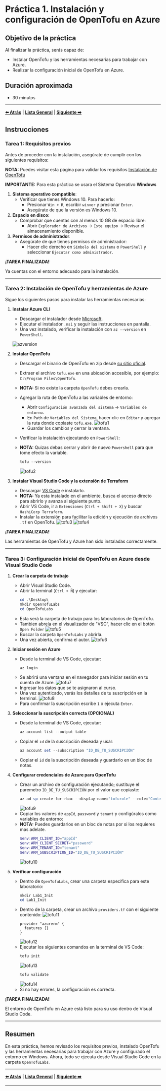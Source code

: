 # Práctica 1. Instalación y configuración de OpenTofu en Azure

## Objetivo de la práctica

Al finalizar la práctica, serás capaz de:

- Instalar OpenTofu y las herramientas necesarias para trabajar con Azure.
- Realizar la configuración inicial de OpenTofu en Azure.

## Duración aproximada

- 30 minutos

---

**[⬅️ Atrás](https://netec-mx.github.io/OPE_TOF_EES/Cap%C3%ADtulo4/lab4.html)** | **[Lista General](https://netec-mx.github.io/OPE_TOF_EES/)** | **[Siguiente ➡️](https://netec-mx.github.io/OPE_TOF_EES/Cap%C3%ADtulo2/lab2.html)**

## Instrucciones

### Tarea 1: Requisitos previos

Antes de proceder con la instalación, asegúrate de cumplir con los siguientes requisitos:

**NOTA:** Puedes visitar esta página para validar los requisitos [Instalación de OpenTofu](https://opentofu.org/docs/intro/install/)

**IMPORTANTE:** Para esta práctica se usara el Sistema Operativo **Windows**

1. **Sistema operativo compatible**: 
   - Verificar que tienes Windows 10. Para hacerlo:
     - Presionar `Win + R`, escribir `winver` y presionar `Enter`.
     - Asegúrate de que la versión es Windows 10.
2. **Espacio en disco**: 
   - Comprobar que cuentas con al menos 10 GB de espacio libre:
     - Abrir `Explorador de Archivos` → `Este equipo` → Revisar el almacenamiento disponible.
3. **Permisos de administrador**: 
   - Asegúrate de que tienes permisos de administrador:
     - Hacer clic derecho en `Símbolo del sistema` o `PowerShell` y seleccionar `Ejecutar como administrador`.

**¡TAREA FINALIZADA!**

Ya cuentas con el entorno adecuado para la instalación.

---

### Tarea 2: Instalación de OpenTofu y herramientas de Azure

Sigue los siguientes pasos para instalar las herramientas necesarias:

1. **Instalar Azure CLI**
   - Descargar el instalador desde [Microsoft](https://aka.ms/installazurecliwindows).
   - Ejecutar el instalador `.msi` y seguir las instrucciones en pantalla.
   - Una vez instalado, verificar la instalación con `az --version` en `PowerShell`.

   ![azversion](../images/lab1/img1.png)

2. **Instalar OpenTofu**
   - Descargar el binario de OpenTofu en zip desde [su sitio oficial](https://github.com/opentofu/opentofu/releases/download/v1.9.0/tofu_1.9.0_windows_386.zip).
   - Extraer el archivo `tofu.exe` en una ubicación accesible, por ejemplo: `C:\Program Files\OpenTofu`.
   - **NOTA:** Si no existe la carpeta `OpenTofu` debes crearla.
   - Agregar la ruta de OpenTofu a las variables de entorno:
     - Abrir `Configuración avanzada del sistema` → `Variables de entorno`.
     - En `Path` de `Variables del Sistema`, hacer clic en `Editar` y agregar la ruta donde copiaste `tofu.exe`.
     ![tofu1](../images/lab1/img2.png)
     - Guardar los cambios y cerrar la ventana.
   - Verificar la instalación ejecutando en `PowerShell`:
   - **NOTA:** Quizas debas cerrar y abrir de nuevo `Powershell` para que tome efecto la variable.

     ```powershell
     tofu --version
     ```

     ![tofu2](../images/lab1/img3.png)
3. **Instalar Visual Studio Code y la extensión de Terraform**
   - Descargar [VS Code](https://code.visualstudio.com/) e instalarlo.
   - **NOTA:** Ya esta instalado en el ambiente, busca el acceso directo para abrirlo y avanza al siguiente punto.
   - Abrir VS Code, ir a `Extensiones` (`Ctrl + Shift + X`) y buscar `HashiCorp Terraform`.
   - Instalar la extensión para facilitar la edición y ejecución de archivos `.tf` en OpenTofu.
   ![tofu3](../images/lab1/img4.png)
   ![tofu4](../images/lab1/img5.png)

**¡TAREA FINALIZADA!**

Las herramientas de OpenTofu y Azure han sido instaladas correctamente.

---

### Tarea 3: Configuración inicial de OpenTofu en Azure desde Visual Studio Code

1. **Crear la carpeta de trabajo**
   - Abrir Visual Studio Code.
   - Abrir la terminal (`Ctrl + Ñ`) y ejecutar:
     ```powershell
     cd .\Desktop\
     mkdir OpenTofuLabs
     cd OpenTofuLabs
     ```
   - Esta será la carpeta de trabajo para los laboratorios de OpenTofu.
   - Tambien abrela en el visualizador de "VSC", hacer clic en el botón `Open Folder`
   ![tofu5](../images/lab1/img6.png)
   - Buscar la carpeta `OpenTofuLabs` y abrirla.
   - Una vez abierta, confirma el autor.
   ![tofu6](../images/lab1/img7.png)

2. **Iniciar sesión en Azure**
   - Desde la terminal de VS Code, ejecutar:
     ```powershell
     az login
     ```
   - Se abrirá una ventana en el navegador para iniciar sesión en tu cuenta de Azure.
   ![tofu7](../images/lab1/img8.png)
   - Ingresar los datos que se te asignaron al curso.
   - Una vez autenticado, verás los detalles de tu suscripción en la terminal.
   ![tofu8](../images/lab1/img9.png)
   - Para confirmar la suscripción escribe `1` o ejecuta `Enter`.

3. **Seleccionar la suscripción correcta (OPCIONAL)**
   - Desde la terminal de VS Code, ejecutar:
     ```powershell
     az account list --output table
     ```
   - Copiar el `id` de la suscripción deseada y usar:
     ```powershell
     az account set --subscription "ID_DE_TU_SUSCRIPCIÓN"
     ```
    - Copiar el `id` de la suscripción deseada y guardarlo en un bloc de notas.

4. **Configurar credenciales de Azure para OpenTofu**
   - Crear un archivo de configuración ejecutando; sustituye el paremetro `ID_DE_TU_SUSCRIPCIÓN` por el valor que copiaste:
     ```powershell
     az ad sp create-for-rbac --display-name="tofurole" --role="Contributor" --scopes="/subscriptions/ID_DE_TU_SUSCRIPCIÓN"
     ```
     ![tofu9](../images/lab1/img10.png)
   - Copiar los valores de `appId`, `password` y `tenant` y configúralos como variables de entorno:
   - **NOTA:** Puedes guardarlos en un bloc de notas por si los requieres mas adelate.
     ```powershell
     $env:ARM_CLIENT_ID="appId"
     $env:ARM_CLIENT_SECRET="password"
     $env:ARM_TENANT_ID="tenant"
     $env:ARM_SUBSCRIPTION_ID="ID_DE_TU_SUSCRIPCIÓN"
     ```
     ![tofu10](../images/lab1/img11.png)
     
5. **Verificar configuración**
   - Dentro de `OpenTofuLabs`, crear una carpeta específica para este laboratorio:
     ```powershell
     mkdir Lab1_Init
     cd Lab1_Init
     ```
   - Dentro de la carpeta, crear un archivo `providers.tf` con el siguiente contenido:
   ![tofu11](../images/lab1/img12.png)
     ```hcl
     provider "azurerm" {
       features {}
     }
     ```
     ![tofu12](../images/lab1/img13.png)
   - Ejecutar los siguientes comandos en la terminal de VS Code:
     ```powershell
     tofu init
     ```
     ![tofu13](../images/lab1/img14.png)
     ```powershell
     tofu validate
     ```
     ![tofu14](../images/lab1/img15.png)
   - Si no hay errores, la configuración es correcta.

**¡TAREA FINALIZADA!**

El entorno de OpenTofu en Azure está listo para su uso dentro de Visual Studio Code.

---

## Resumen

En esta práctica, hemos revisado los requisitos previos, instalado OpenTofu y las herramientas necesarias para trabajar con Azure y configurado el entorno en Windows. Ahora, todo se ejecuta desde Visual Studio Code en la carpeta `OpenTofuLabs`.

---

**[⬅️ Atrás](https://netec-mx.github.io/OPE_TOF_EES/Cap%C3%ADtulo4/lab4.html)** | **[Lista General](https://netec-mx.github.io/README.md)** | **[Siguiente ➡️](https://netec-mx.github.io/OPE_TOF_EES/Cap%C3%ADtulo2/lab2.html)**

---
